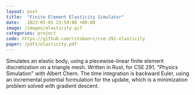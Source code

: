 ```yaml
---
layout: post
title:  "Finite Element Elasticity Simulator"
date:   2023-05-01 23:59:00 +00:00
image: /images/elasticity.gif
categories: project
code: https://github.com/ritobanrc/cse-291-elasticity
paper: /pdfs/elasticity.pdf
---
```


Simulates an elastic body, using a piecewise-linear finite element discretization on a triangle mesh. Written in Rust, for CSE 291, "Physics Simulation" with Albert Chern. The time integration is backward Euler, using an incremental potential formulation for the update, which is a minimization problem solved with gradient descent. 
